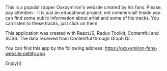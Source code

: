 This is a popular rapper Oxxxymiron's website created by his fans. Please, pay attention - it is just an educational project, not commercial!
Inside you can find some public information about artist and some of his tracks. You can listen to these tracks, just click on them.

This application was created with ReactJS, Redux Toolkit, Contentful and SCSS. The data received from Contentful through Graph QL. 

You can find this app by the following address: <a>https://oxxxymiron-fans-website.netlify.app</a>

Enjoy)))



